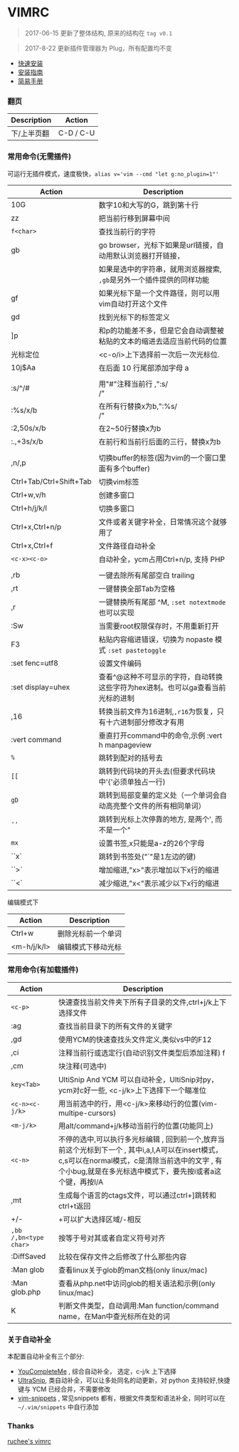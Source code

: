# VIMRC
> 2017-06-15 更新了整体结构, 原来的结构在 `tag v0.1`

> 2017-8-22 更新插件管理器为 Plug，所有配置均不变

- [快速安装](https://github.com/yantze/vimrc/blob/master/misc/install-basic.sh)
- [安装指南](https://github.com/yantze/vimrc/blob/master/misc/install_guide.md)
- [简易手册](https://github.com/yantze/vimrc/blob/master/misc/vim-doc.md)

### 翻页
| Description   | Action |
| --- | --- |
| 下/上半页翻 | C-D / C-U |

### 常用命令(无需插件)
可运行无插件模式，速度极快，`alias v='vim --cmd "let g:no_plugin=1"'`

| Action                  | Description                                                                     |
| ---                     | ---                                                                             |
| 10G                     | 数字10和大写的G，跳到第十行                                                     |
| zz                      | 把当前行移到屏幕中间                                                            |
| `f<char>`               | 查找当前行的字符                                                                |
| gb                      | go browser，光标下如果是url链接，自动用默认浏览器打开链接，                     |
|                         | 如果是选中的字符串，就用浏览器搜索, `,gb`是另外一个插件提供的同样功能           |
| gf                      | 如果光标下是一个文件路径，则可以用vim自动打开这个文件                           |
| gd                      | 找到光标下的标签定义                                                            |
| ]p                      | 和p的功能差不多，但是它会自动调整被粘贴的文本的缩进去适应当前代码的位置         |
| 光标定位                | <c-o/i>上下选择前一次后一次光标位.                                              |
| <c-v>10j$Aa<esc>        | 在后面 10 行尾部添加字母 a                                                      |
|                         |                                                                                 |
| :s/^/#                  | 用"#"注释当前行 ,":s/<search>/<replace>"                                        |
| :%s/x/b                 | 在所有行替换x为b,":%s/<search>/<replace>"                                       |
| :2,50s/x/b              | 在2~50行替换x为b                                                                |
| :.,+3s/x/b              | 在前行和当前行后面的三行，替换x为b                                              |
|                         |                                                                                 |
| ,n/,p                   | 切换buffer的标签(因为vim的一个窗口里面有多个buffer)                             |
| Ctrl+Tab/Ctrl+Shift+Tab | 切换vim标签                                                                     |
| Ctrl+w,v/h              | 创建多窗口                                                                      |
| Ctrl+h/j/k/l            | 切换多窗口                                                                      |
| Ctrl+x,Ctrl+n/p         | 文件或者关键字补全，日常情况这个就够用了                                        |
| Ctrl+x,Ctrl+f           | 文件路径自动补全                                                                |
| `<c-x><c-o>`            | 自动补全，ycm占用Ctrl+n/p, 支持 PHP                                             |
|                         |                                                                                 |
| ,rb                     | 一键去除所有尾部空白 trailing                                                   |
| ,rt                     | 一键替换全部Tab为空格                                                           |
| ,r<enter>               | 一键替换所有尾部 ^M, `:set notextmode` 也可以实现                               |
| :Sw                     | 当需要root权限保存时，不用重新打开                                              |
| F3                      | 粘贴内容缩进错误，切换为 nopaste 模式 `:set pastetoggle`                        |
| :set fenc=utf8          | 设置文件编码                                                                    |
| :set display=uhex       | 查看^@这种不可显示的字符，自动转换这些字符为hex进制。也可以ga查看当前光标的进制 |
| ,16                     | 转换当前文件为16进制,`,r16`为恢复，只有十六进制部分修改才有用                   |
| :vert command           | 垂直打开command中的命令,示例 :vert h manpageview                                |
| `%`                     | 跳转到配对的括号去                                                              |
| `[[`                    | 跳转到代码块的开头去(但要求代码块中'{'必须单独占一行)                           |
| `gD`                    | 跳转到局部变量的定义处（一个单词会自动高亮整个文件的所有相同单词）              |
| `''`                    | 跳转到光标上次停靠的地方, 是两个', 而不是一个"                                  |
| `mx`                    | 设置书签,x只能是a-z的26个字母                                                   |
| ``x`                    | 跳转到书签处("`"是1左边的键)                                                    |
| ``>`                    | 增加缩进,"x>"表示增加以下x行的缩进                                              |
| ``<`                    | 减少缩进,"x<"表示减少以下x行的缩进                                              |


编辑模式下

| Action | Description        |
| ---    | ---                |
| Ctrl+w | 删除光标前一个单词 |
| <m-h/j/k/l> | 编辑模式下移动光标 |

### 常用命令(有加载插件)
| Action              | Description                                                                                                                                                                                                                  |
| ---                 | ---                                                                                                                                                                                                                          |
| `<c-p>`               | 快速查找当前文件夹下所有子目录的文件,ctrl+j/k上下选择文件                                                                                                                                                                    |
| :ag                 | 查找当前目录下的所有文件的关键字                                                                                                                                                                                             |
| ,gd                 | 使用YCM的快速查找头文件定义,类似vs中的F12                                                                                                                                                                                    |
| ,ci                 | 注释当前行或选定行(自动识别文件类型后添加注释)                                                                                                             f                                                                 |
| ,cm                 | 块注释(可选中)                                                                                                                                                                                                               |
| `key<Tab>`            | UltiSnip And YCM 可以自动补全，UltiSnip对py，ycm对c好一些, <c-j/k>上下选择下一个瞄准位                                                                                                                                       |
| `<c-n><c-j/k>`        | 用<c-n>当前选中的行，用<c-j/k>来移动行的位置(vim-multipe-cursors)                                                                                                                                                            |
| `<m-j/k>`             | 用alt/command+j/k移动当前行的位置(功能同上)                                                                                                                                                                                  |
| `<c-n>`               | 不停的选中<c-n>,可以执行多光标编辑 , <c-p>回到前一个,<c-x>放弃当前这个光标到下一个 , 其中i,a,I,A可以在insert模式，c,s可以在normal模式，c是清除当前选中的文字 , 有个小bug,就是在多光标选中模式下，要先按i或者a这个键，再按I/A |
| ,mt                 | 生成每个语言的ctags文件，可以通过ctrl+]跳转和ctrl+t返回                                                                                                                                                                      |
| +/-                 | +可以扩大选择区域/-相反                                                                                                                                                                                                      |
| `,bb /,bn<type char>` | 按等于号对其或者自定义符号对齐                                                                                                                                                                                               |
| :DiffSaved          | 比较在保存文件之后修改了什么那些内容                                                                                                                                                                                         |
| :Man glob           | 查看linux关于glob的man文档(only linux/mac)                                                                                                                                                                                   |
| :Man glob.php       | 查看从php.net中访问glob的相关语法和示例(only linux/mac)                                                                                                                                                                      |
| K                   | 判断文件类型，自动调用:Man function/command name，在Man中查光标所在处的词                                                                                                                                                    |


### 关于自动补全
本配置自动补全有三个部分:
- [YouCompleteMe](https://github.com/Valloric/YouCompleteMe) , 综合自动补全， <tab>选定，c-j/k 上下选择
- [UltraSnip](https://github.com/SirVer/ultisnips), 类自动补全，可以让多处同名的动更新，对 python 支持较好,快捷键与 YCM 已经合并，不需要修改
- [vim-snippets](https://github.com/honza/vim-snippets) , 常见snippets 都有，根据文件类型和语法补全，同时可以在 `~/.vim/snippets` 中自行添加

### Thanks
[ruchee's vimrc](https://github.com/ruchee/vimrc) 

